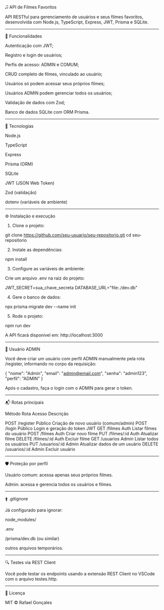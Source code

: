 🎜️ API de Filmes Favoritos

API RESTful para gerenciamento de usuários e seus filmes favoritos, desenvolvida com Node.js, TypeScript, Express, JWT, Prisma e SQLite.


---

🚀 Funcionalidades

Autenticação com JWT;

Registro e login de usuários;

Perfis de acesso: ADMIN e COMUM;

CRUD completo de filmes, vinculado ao usuário;

Usuários só podem acessar seus próprios filmes;

Usuários ADMIN podem gerenciar todos os usuários;

Validação de dados com Zod;

Banco de dados SQLite com ORM Prisma.



---

📁 Tecnologias

Node.js

TypeScript

Express

Prisma (ORM)

SQLite

JWT (JSON Web Token)

Zod (validação)

dotenv (variáveis de ambiente)



---

⚙️ Instalação e execução

1. Clone o projeto:

git clone https://github.com/seu-usuario/seu-repositorio.git
cd seu-repositorio

2. Instale as dependências:

npm install

3. Configure as variáveis de ambiente:

Crie um arquivo .env na raiz do projeto:

JWT_SECRET=sua_chave_secreta
DATABASE_URL="file:./dev.db"

4. Gere o banco de dados:

npx prisma migrate dev --name init

5. Rode o projeto:

npm run dev

A API ficará disponível em: http://localhost:3000


---

🔑 Usuário ADMIN

Você deve criar um usuário com perfil ADMIN manualmente pela rota /register, informando no corpo da requisição:

{
  "nome": "Admin",
  "email": "admin@email.com",
  "senha": "admin123",
  "perfil": "ADMIN"
}

Após o cadastro, faça o login com o ADMIN para gerar o token.


---

📬 Rotas principais

Método	Rota	Acesso	Descrição

POST	/register	Público	Criação de novo usuário (comum/admin)
POST	/login	Público	Login e geração do token JWT
GET	/filmes	Auth	Listar filmes do usuário
POST	/filmes	Auth	Criar novo filme
PUT	/filmes/:id	Auth	Atualizar filme
DELETE	/filmes/:id	Auth	Excluir filme
GET	/usuarios	Admin	Listar todos os usuários
PUT	/usuarios/:id	Admin	Atualizar dados de um usuário
DELETE	/usuarios/:id	Admin	Excluir usuário



---

🛡️ Proteção por perfil

Usuário comum: acessa apenas seus próprios filmes.

Admin: acessa e gerencia todos os usuários e filmes.



---

🛉 .gitignore

Já configurado para ignorar:

node_modules/

.env

/prisma/dev.db (ou similar)

outros arquivos temporários.



---

🔍 Testes via REST Client

Você pode testar os endpoints usando a extensão REST Client no VSCode com o arquivo testes.http.


---

📄 Licença

MIT © Rafael Gonçales
